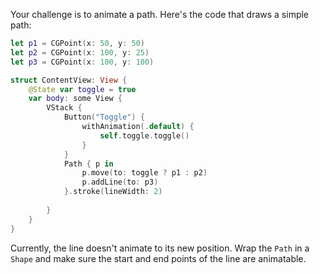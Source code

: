 Your challenge is to animate a path. Here's the code that draws a simple path:

```swift
let p1 = CGPoint(x: 50, y: 50)
let p2 = CGPoint(x: 100, y: 25)
let p3 = CGPoint(x: 100, y: 100)

struct ContentView: View {
    @State var toggle = true
    var body: some View {
        VStack {
            Button("Toggle") {
                withAnimation(.default) {
                    self.toggle.toggle()
                }
            }
            Path { p in
                p.move(to: toggle ? p1 : p2)
                p.addLine(to: p3)
            }.stroke(lineWidth: 2)
          
        }
    }
}
```

Currently, the line doesn't animate to its new position. Wrap the `Path` in a `Shape` and make sure the start and end points of the line are animatable.
